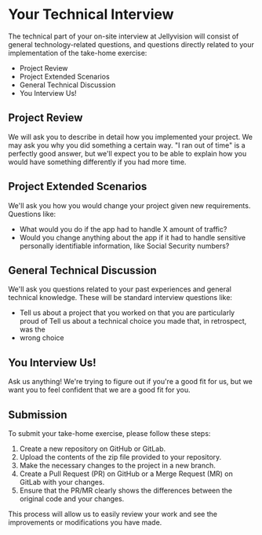 # Your Technical Interview

The technical part of your on-site interview at Jellyvision will consist of general technology-related questions, and questions directly related to your implementation of the take-home exercise:

* Project Review
* Project Extended Scenarios
* General Technical Discussion
* You Interview Us!

## Project Review

We will ask you to describe in detail how you implemented your project.  We may
ask you why you did something a certain way.  "I ran out of time" is a
perfectly good answer, but we'll expect you to be able to explain how you would
have something differently if you had more time.

## Project Extended Scenarios

We'll ask you how you would change your project given new requirements.  Questions like:
  * What would you do if the app had to handle X amount of traffic?
  * Would you change anything about the app if it had to handle sensitive
    personally identifiable information, like Social Security numbers?

## General Technical Discussion

We'll ask you questions related to your past experiences and general technical
knowledge.  These will be standard interview questions like:
  * Tell us about a project that you worked on that you are particularly proud
    of Tell us about a technical choice you made that, in retrospect, was the
  * wrong choice

## You Interview Us!

Ask us anything!  We're trying to figure out if you're a good fit for us, but we want you to feel confident that we are a good fit for you.

## Submission
To submit your take-home exercise, please follow these steps:

1. Create a new repository on GitHub or GitLab.
2. Upload the contents of the zip file provided to your repository.
3. Make the necessary changes to the project in a new branch.
4. Create a Pull Request (PR) on GitHub or a Merge Request (MR) on GitLab with your changes.
5. Ensure that the PR/MR clearly shows the differences between the original code and your changes.

This process will allow us to easily review your work and see the improvements or modifications you have made.
